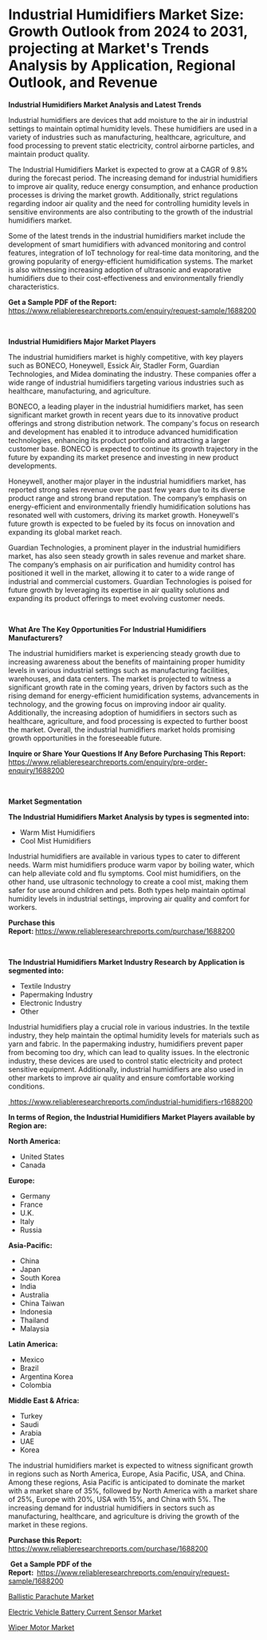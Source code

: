 <p><h1>Industrial Humidifiers Market Size: Growth Outlook from 2024 to 2031, projecting at Market's Trends Analysis by Application, Regional Outlook, and Revenue</h1></p><p><strong>Industrial Humidifiers Market Analysis and Latest Trends</strong></p>
<p><p>Industrial humidifiers are devices that add moisture to the air in industrial settings to maintain optimal humidity levels. These humidifiers are used in a variety of industries such as manufacturing, healthcare, agriculture, and food processing to prevent static electricity, control airborne particles, and maintain product quality.</p><p>The Industrial Humidifiers Market is expected to grow at a CAGR of 9.8% during the forecast period. The increasing demand for industrial humidifiers to improve air quality, reduce energy consumption, and enhance production processes is driving the market growth. Additionally, strict regulations regarding indoor air quality and the need for controlling humidity levels in sensitive environments are also contributing to the growth of the industrial humidifiers market.</p><p>Some of the latest trends in the industrial humidifiers market include the development of smart humidifiers with advanced monitoring and control features, integration of IoT technology for real-time data monitoring, and the growing popularity of energy-efficient humidification systems. The market is also witnessing increasing adoption of ultrasonic and evaporative humidifiers due to their cost-effectiveness and environmentally friendly characteristics.</p></p>
<p><strong>Get a Sample PDF of the Report:&nbsp;</strong> <a href="https://www.reliableresearchreports.com/enquiry/request-sample/1688200">https://www.reliableresearchreports.com/enquiry/request-sample/1688200</a></p>
<p>&nbsp;</p>
<p><strong>Industrial Humidifiers Major Market Players</strong></p>
<p><p>The industrial humidifiers market is highly competitive, with key players such as BONECO, Honeywell, Essick Air, Stadler Form, Guardian Technologies, and Midea dominating the industry. These companies offer a wide range of industrial humidifiers targeting various industries such as healthcare, manufacturing, and agriculture.</p><p>BONECO, a leading player in the industrial humidifiers market, has seen significant market growth in recent years due to its innovative product offerings and strong distribution network. The company's focus on research and development has enabled it to introduce advanced humidification technologies, enhancing its product portfolio and attracting a larger customer base. BONECO is expected to continue its growth trajectory in the future by expanding its market presence and investing in new product developments.</p><p>Honeywell, another major player in the industrial humidifiers market, has reported strong sales revenue over the past few years due to its diverse product range and strong brand reputation. The company’s emphasis on energy-efficient and environmentally friendly humidification solutions has resonated well with customers, driving its market growth. Honeywell's future growth is expected to be fueled by its focus on innovation and expanding its global market reach.</p><p>Guardian Technologies, a prominent player in the industrial humidifiers market, has also seen steady growth in sales revenue and market share. The company’s emphasis on air purification and humidity control has positioned it well in the market, allowing it to cater to a wide range of industrial and commercial customers. Guardian Technologies is poised for future growth by leveraging its expertise in air quality solutions and expanding its product offerings to meet evolving customer needs.</p></p>
<p>&nbsp;</p>
<p><strong>What Are The Key Opportunities For Industrial Humidifiers Manufacturers?</strong></p>
<p><p>The industrial humidifiers market is experiencing steady growth due to increasing awareness about the benefits of maintaining proper humidity levels in various industrial settings such as manufacturing facilities, warehouses, and data centers. The market is projected to witness a significant growth rate in the coming years, driven by factors such as the rising demand for energy-efficient humidification systems, advancements in technology, and the growing focus on improving indoor air quality. Additionally, the increasing adoption of humidifiers in sectors such as healthcare, agriculture, and food processing is expected to further boost the market. Overall, the industrial humidifiers market holds promising growth opportunities in the foreseeable future.</p></p>
<p><strong>Inquire or Share Your Questions If Any Before Purchasing This Report:</strong> <a href="https://www.reliableresearchreports.com/enquiry/pre-order-enquiry/1688200">https://www.reliableresearchreports.com/enquiry/pre-order-enquiry/1688200</a></p>
<p>&nbsp;</p>
<p><strong>Market Segmentation</strong></p>
<p><strong>The Industrial Humidifiers Market Analysis by types is segmented into:</strong></p>
<p><ul><li>Warm Mist Humidifiers</li><li>Cool Mist Humidifiers</li></ul></p>
<p><p>Industrial humidifiers are available in various types to cater to different needs. Warm mist humidifiers produce warm vapor by boiling water, which can help alleviate cold and flu symptoms. Cool mist humidifiers, on the other hand, use ultrasonic technology to create a cool mist, making them safer for use around children and pets. Both types help maintain optimal humidity levels in industrial settings, improving air quality and comfort for workers.</p></p>
<p><strong>Purchase this Report:&nbsp;</strong><a href="https://www.reliableresearchreports.com/purchase/1688200">https://www.reliableresearchreports.com/purchase/1688200</a></p>
<p>&nbsp;</p>
<p><strong>The Industrial Humidifiers Market Industry Research by Application is segmented into:</strong></p>
<p><ul><li>Textile Industry</li><li>Papermaking Industry</li><li>Electronic Industry</li><li>Other</li></ul></p>
<p><p>Industrial humidifiers play a crucial role in various industries. In the textile industry, they help maintain the optimal humidity levels for materials such as yarn and fabric. In the papermaking industry, humidifiers prevent paper from becoming too dry, which can lead to quality issues. In the electronic industry, these devices are used to control static electricity and protect sensitive equipment. Additionally, industrial humidifiers are also used in other markets to improve air quality and ensure comfortable working conditions.</p></p>
<p><a href="https://www.reliableresearchreports.com/industrial-humidifiers-r1688200">&nbsp;https://www.reliableresearchreports.com/industrial-humidifiers-r1688200</a></p>
<p><strong>In terms of Region, the Industrial Humidifiers Market Players available by Region are:</strong></p>
<p>
    <p> <strong> North America: </strong>
        <ul>
            <li>United States</li>
            <li>Canada</li>
        </ul>
        </p> 
    <p> <strong> Europe: </strong>
        <ul>
            <li>Germany</li>
            <li>France</li>
            <li>U.K.</li>
            <li>Italy</li>
            <li>Russia</li>
        </ul>
        </p> 
    <p> <strong> Asia-Pacific: </strong>
        <ul>
            <li>China</li>
            <li>Japan</li>
            <li>South Korea</li>
            <li>India</li>
            <li>Australia</li>
            <li>China Taiwan</li>
            <li>Indonesia</li>
            <li>Thailand</li>
            <li>Malaysia</li>
        </ul>
        </p> 
    <p> <strong> Latin America: </strong>
        <ul>
            <li>Mexico</li>
            <li>Brazil</li>
            <li>Argentina Korea</li>
            <li>Colombia</li>
        </ul>
        </p> 
    <p> <strong> Middle East & Africa: </strong>
        <ul>
            <li>Turkey</li>
            <li>Saudi</li>
            <li>Arabia</li>
            <li>UAE</li>
            <li>Korea</li>
        </ul>
    </p>
    </p>
<p><p>The industrial humidifiers market is expected to witness significant growth in regions such as North America, Europe, Asia Pacific, USA, and China. Among these regions, Asia Pacific is anticipated to dominate the market with a market share of 35%, followed by North America with a market share of 25%, Europe with 20%, USA with 15%, and China with 5%. The increasing demand for industrial humidifiers in sectors such as manufacturing, healthcare, and agriculture is driving the growth of the market in these regions.</p></p>
<p><strong>Purchase this Report: </strong><a href="https://www.reliableresearchreports.com/purchase/1688200">https://www.reliableresearchreports.com/purchase/1688200</a></p>
<p>&nbsp;<strong>Get a Sample PDF of the Report:&nbsp;&nbsp;</strong><a href="https://www.reliableresearchreports.com/enquiry/request-sample/1688200">https://www.reliableresearchreports.com/enquiry/request-sample/1688200</a></p>
<p><strong></strong></p>
<p><p><a href="https://www.linkedin.com/pulse/ballistic-parachute-market-comprehensive-report-its-share-amp-ml00e?trackingId=3OsyEnVZH9Rjx9BuqxNIJA%3D%3D">Ballistic Parachute Market</a></p><p><a href="https://www.linkedin.com/pulse/electric-vehicle-battery-current-sensor-market-share-amp-ysdxe?trackingId=DA9QRjqSG7kvLvOWR0JJMg%3D%3D">Electric Vehicle Battery Current Sensor Market</a></p><p><a href="https://www.linkedin.com/pulse/wiper-motor-market-size-growth-outlook-from-2024-2031-projecting-btfle?trackingId=1fgG3eVZCkb2s9zqD9gm3Q%3D%3D">Wiper Motor Market</a></p></p>
